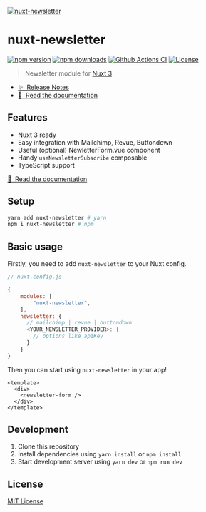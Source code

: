 [![nuxt-newsletter](https://nuxt-newsletter.netlify.app/preview.png)](https://nuxt-newsletter.netlify.app)

# nuxt-newsletter

[![npm version][npm-version-src]][npm-version-href]
[![npm downloads][npm-downloads-src]][npm-downloads-href]
[![Github Actions CI][github-actions-ci-src]][github-actions-ci-href]
[![License][license-src]][license-href]

> Newsletter module for [Nuxt 3](https://v3.nuxtjs.org)

- [✨ &nbsp;Release Notes](https://github.com/baroshem/nuxt-newsletter/releases)
- [📖 &nbsp;Read the documentation](https://nuxt-newsletter.netlify.app)

## Features

- Nuxt 3 ready
- Easy integration with Mailchimp, Revue, Buttondown
- Useful (optional) NewletterForm.vue component
- Handy `useNewsletterSubscribe` composable
- TypeScript support

[📖 &nbsp;Read the documentation](https://nuxt-newsletter.netlify.app)

## Setup

```sh
yarn add nuxt-newsletter # yarn
npm i nuxt-newsletter # npm
```

## Basic usage

Firstly, you need to add `nuxt-newsletter` to your Nuxt config.

```javascript
// nuxt.config.js

{
    modules: [
        "nuxt-newsletter",
    ],
    newsletter: {
      // mailchimp | revue | buttondown
      <YOUR_NEWSLETTER_PROVIDER>: {
        // options like apiKey
      }
    }
}
```

Then you can start using `nuxt-newsletter` in your app!

```vue
<template>
  <div>
    <newsletter-form />
  </div>
</template>
```

## Development

1. Clone this repository
2. Install dependencies using `yarn install` or `npm install`
3. Start development server using `yarn dev` or `npm run dev`

## License

[MIT License](./LICENSE)

<!-- Badges -->

[npm-version-src]: https://img.shields.io/npm/v/nuxt-newsletter/latest.svg
[npm-version-href]: https://npmjs.com/package/nuxt-newsletter
[npm-downloads-src]: https://img.shields.io/npm/dt/nuxt-newsletter.svg
[npm-downloads-href]: https://npmjs.com/package/nuxt-newsletter
[github-actions-ci-src]: https://github.com/baroshem/nuxt-newsletter/actions/workflows/ci.yml/badge.svg
[github-actions-ci-href]: https://github.com/baroshem/nuxt-newsletter/actions?query=workflow%3Aci
[license-src]: https://img.shields.io/npm/l/nuxt-newsletter.svg
[license-href]: https://npmjs.com/package/nuxt-newsletter
